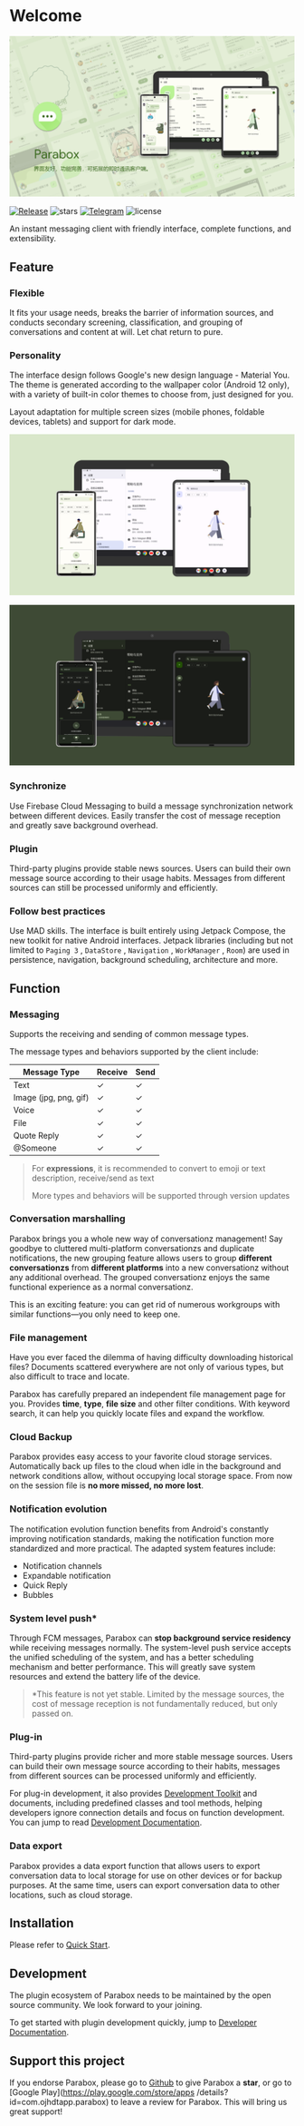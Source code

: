 # Welcome
![Poster](/images/poster.png)

[![Release](https://img.shields.io/github/v/release/Parabox-App/Parabox)](https://github.com/Parabox-App/Parabox/releases)
![stars](https://img.shields.io/github/stars/Parabox-App/Parabox)
[![Telegram](https://img.shields.io/badge/Join-Telegram-red)](https://t.me/parabox_support)
![license](https://img.shields.io/github/license/Parabox-App/Parabox)

An instant messaging client with friendly interface, complete functions, and extensibility.


## Feature

### Flexible
It fits your usage needs, breaks the barrier of information sources, and conducts secondary screening, classification, and grouping of conversations and content at will. Let chat return to pure.
### Personality
The interface design follows Google's new design language - Material You. The theme is generated according to the wallpaper color (Android 12 only), with a variety of built-in color themes to choose from, just designed for you.

Layout adaptation for multiple screen sizes (mobile phones, foldable devices, tablets) and support for dark mode.

![Light](/images/light.png)

![Dark](/images/dark.png)

### Synchronize
Use Firebase Cloud Messaging to build a message synchronization network between different devices. Easily transfer the cost of message reception and greatly save background overhead.
### Plugin
Third-party plugins provide stable news sources. Users can build their own message source according to their usage habits. Messages from different sources can still be processed uniformly and efficiently.
### Follow best practices
Use MAD skills. The interface is built entirely using Jetpack Compose, the new toolkit for native Android interfaces. Jetpack libraries (including but not limited to `Paging 3` , `DataStore` , `Navigation` , `WorkManager` , `Room`) are used in persistence, navigation, background scheduling, architecture and more.

## Function

### Messaging
Supports the receiving and sending of common message types.

The message types and behaviors supported by the client include:

|Message Type|Receive|Send|
|-|-|-|
|Text|✓|✓|
|Image (jpg, png, gif) |✓|✓|
|Voice|✓|✓|
|File|✓|✓|
|Quote Reply|✓|✓|
|@Someone|✓|✓|

>For **expressions**, it is recommended to convert to emoji or text description, receive/send as text
>
>More types and behaviors will be supported through version updates

### Conversation marshalling
Parabox brings you a whole new way of conversationz management! Say goodbye to cluttered multi-platform conversationzs and duplicate notifications, the new grouping feature allows users to group **different conversationzs** from **different platforms** into a new conversationz without any additional overhead. The grouped conversationz enjoys the same functional experience as a normal conversationz.

This is an exciting feature: you can get rid of numerous workgroups with similar functions—you only need to keep one.

### File management
Have you ever faced the dilemma of having difficulty downloading historical files? Documents scattered everywhere are not only of various types, but also difficult to trace and locate.

Parabox has carefully prepared an independent file management page for you. Provides **time**, **type**, **file size** and other filter conditions. With keyword search, it can help you quickly locate files and expand the workflow.

### Cloud Backup

Parabox provides easy access to your favorite cloud storage services. Automatically back up files to the cloud when idle in the background and network conditions allow, without occupying local storage space. From now on the session file is **no more missed, no more lost**.

### Notification evolution

The notification evolution function benefits from Android's constantly improving notification standards, making the notification function more standardized and more practical. The adapted system features include:

- Notification channels
- Expandable notification
- Quick Reply
- Bubbles

### System level push*
Through FCM messages, Parabox can **stop background service residency** while receiving messages normally. The system-level push service accepts the unified scheduling of the system, and has a better scheduling mechanism and better performance. This will greatly save system resources and extend the battery life of the device.

> *This feature is not yet stable. Limited by the message sources, the cost of message reception is not fundamentally reduced, but only passed on.

### Plug-in
Third-party plugins provide richer and more stable message sources. Users can build their own message source according to their habits, messages from different sources can be processed uniformly and efficiently.

For plug-in development, it also provides [Development Toolkit](https://github.com/Parabox-App/parabox-development-kit) and documents, including predefined classes and tool methods, helping developers ignore connection details and focus on function development. You can jump to read [Development Documentation](/en/developer).

### Data export
Parabox provides a data export function that allows users to export conversation data to local storage for use on other devices or for backup purposes. At the same time, users can export conversation data to other locations, such as cloud storage.


## Installation

Please refer to [Quick Start](/en/quick-start).

## Development

The plugin ecosystem of Parabox needs to be maintained by the open source community. We look forward to your joining.

To get started with plugin development quickly, jump to [Developer Documentation](/en/developer).

## Support this project

If you endorse Parabox, please go to [Github](https://github.com/Parabox-App/Parabox) to give Parabox a **star**, or go to [Google Play](https://play.google.com/store/apps /details?id=com.ojhdtapp.parabox) to leave a review for Parabox. This will bring us great support!
